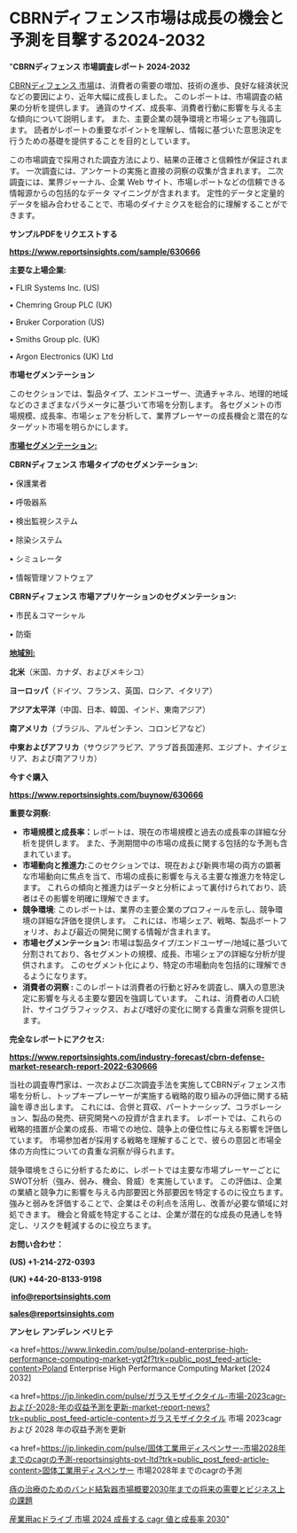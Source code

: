 # CBRNディフェンス市場は成長の機会と予測を目撃する2024-2032

"<strong>CBRNディフェンス 市場調査レポート 2024-2032</strong>

<a href=https://www.reportsinsights.com/sample/630666>CBRNディフェンス 市場</a>は、消費者の需要の増加、技術の進歩、良好な経済状況などの要因により、近年大幅に成長しました。 このレポートは、市場調査の結果の分析を提供します。 通貨のサイズ、成長率、消費者行動に影響を与える主な傾向について説明します。 また、主要企業の競争環境と市場シェアも強調します。 読者がレポートの重要なポイントを理解し、情報に基づいた意思決定を行うための基礎を提供することを目的としています。

この市場調査で採用された調査方法により、結果の正確さと信頼性が保証されます。 一次調査には、アンケートの実施と直接の洞察の収集が含まれます。 二次調査には、業界ジャーナル、企業 Web サイト、市場レポートなどの信頼できる情報源からの包括的なデータ マイニングが含まれます。 定性的データと定量的データを組み合わせることで、市場のダイナミクスを総合的に理解することができます。

<strong><b>サンプルPDFをリクエストする</b></strong>

<a href=https://www.reportsinsights.com/sample/630666><strong><u>https://www.reportsinsights.com/sample/630666</u></strong></a>

<strong>主要な上場企業:</strong>

• FLIR Systems Inc. (US)

• Chemring Group PLC (UK)

• Bruker Corporation (US)

• Smiths Group plc. (UK)

• Argon Electronics (UK) Ltd

<strong>市場セグメンテーション</strong>

このセクションでは、製品タイプ、エンドユーザー、流通チャネル、地理的地域などのさまざまなパラメータに基づいて市場を分割します。 各セグメントの市場規模、成長率、市場シェアを分析して、業界プレーヤーの成長機会と潜在的なターゲット市場を明らかにします。

<strong><u>市場セグメンテーション</u></strong><strong><u>:</u></strong>

<strong>CBRNディフェンス 市場タイプのセグメンテーション:</strong>

• 保護業者

• 呼吸器系

• 検出監視システム

• 除染システム

• シミュレータ

• 情報管理ソフトウェア

<strong>CBRNディフェンス 市場アプリケーションのセグメンテーション:</strong>

• 市民＆コマーシャル

• 防衛

<strong><u>地域別</u></strong><strong><u>:</u></strong>

<strong>北米</strong>（米国、カナダ、およびメキシコ）

<strong>ヨーロッパ</strong>（ドイツ、フランス、英国、ロシア、イタリア）

<strong>アジア太平洋</strong>（中国、日本、韓国、インド、東南アジア）

<strong>南アメリカ</strong>（ブラジル、アルゼンチン、コロンビアなど）

<strong>中東およびアフリカ</strong>（サウジアラビア、アラブ首長国連邦、エジプト、ナイジェリア、および南アフリカ）

<strong>今すぐ購入</strong>

<a href=https://www.reportsinsights.com/buynow/630666><strong><u>https://www.reportsinsights.com/buynow/630666</u></strong></a>

<strong>重要な洞察:</strong>
<ul>
  <li><strong>市場規模と成長率：</strong>レポートは、現在の市場規模と過去の成長率の詳細な分析を提供します。 また、予測期間中の市場の成長に関する包括的な予測も含まれています。</li>
  <li><strong>市場動向と推進力:</strong>このセクションでは、現在および新興市場の両方の顕著な市場動向に焦点を当て、市場の成長に影響を与える主要な推進力を特定します。 これらの傾向と推進力はデータと分析によって裏付けられており、読者はその影響を明確に理解できます。</li>
  <li><strong>競争環境</strong>: このレポートは、業界の主要企業のプロフィールを示し、競争環境の詳細な評価を提供します。 これには、市場シェア、戦略、製品ポートフォリオ、および最近の開発に関する情報が含まれます。</li>
  <li><strong>市場セグメンテーション: </strong>市場は製品タイプ/エンドユーザー/地域に基づいて分割されており、各セグメントの規模、成長、市場シェアの詳細な分析が提供されます。 このセグメント化により、特定の市場動向を包括的に理解できるようになります。</li>
  <li><strong>消費者の洞察 : </strong>このレポートは消費者の行動と好みを調査し、購入の意思決定に影響を与える主要な要因を強調しています。 これは、消費者の人口統計、サイコグラフィックス、および嗜好の変化に関する貴重な洞察を提供します。</li>
</ul>
<strong>完全なレポートにアクセス:</strong>

<a href=https://www.reportsinsights.com/industry-forecast/cbrn-defense-market-research-report-2022-630666><strong><u><b>https://www.reportsinsights.com/industry-forecast/cbrn-defense-market-research-report-2022-630666</b></u></strong></a>

当社の調査専門家は、一次および二次調査手法を実施してCBRNディフェンス市場を分析し、トップキープレーヤーが実施する戦略的取り組みの評価に関する結論を導き出します。 これには、合併と買収、パートナーシップ、コラボレーション、製品の発売、研究開発への投資が含まれます。 レポートでは、これらの戦略的措置が企業の成長、市場での地位、競争上の優位性に与える影響を評価しています。 市場参加者が採用する戦略を理解することで、彼らの意図と市場全体の方向性についての貴重な洞察が得られます。

競争環境をさらに分析するために、レポートでは主要な市場プレーヤーごとにSWOT分析（強み、弱み、機会、脅威）を実施しています。 この評価は、企業の業績と競争力に影響を与える内部要因と外部要因を特定するのに役立ちます。 強みと弱みを評価することで、企業はその利点を活用し、改善が必要な領域に対処できます。 機会と脅威を特定することは、企業が潜在的な成長の見通しを特定し、リスクを軽減するのに役立ちます。

<strong>お問い合わせ：</strong>

<strong>(US) +1-214-272-0393</strong>

<strong>(UK) +44-20-8133-9198</strong>

<strong> </strong><a href=info@reportsinsights.com><strong><u>info@reportsinsights.com</u></strong></a>

<a href=sales@reportsinsights.com><strong><u>sales@reportsinsights.com</u></strong></a>

<strong>アンセレ アンデレン ベリヒテ</strong>

<a href=https://www.linkedin.com/pulse/poland-enterprise-high-performance-computing-market-ygt2f?trk=public_post_feed-article-content>Poland Enterprise High Performance Computing Market [2024 2032]</a>

<a href=https://jp.linkedin.com/pulse/ガラスモザイクタイル-市場-2023cagr-および-2028-年の収益予測を更新-market-report-news?trk=public_post_feed-article-content>ガラスモザイクタイル 市場 2023cagr および 2028 年の収益予測を更新</a>

<a href=https://jp.linkedin.com/pulse/固体工業用ディスペンサー-市場2028年までのcagrの予測-reportsinsights-pvt-ltd?trk=public_post_feed-article-content>固体工業用ディスペンサー 市場2028年までのcagrの予測</a>

<a href=https://www.linkedin.com/pulse/痔の治療のためのバンド結紮器市場概要2030年までの将来の需要とビジネス上の課題-reports-insights-expert-qu7wf/>痔の治療のためのバンド結紮器市場概要2030年までの将来の需要とビジネス上の課題</a>

<a href=https://www.linkedin.com/pulse/産業用acドライブ-市場-2024-成長する-cagr-値と成長率-2030-reports-insights-expert-myqlf/>産業用acドライブ 市場 2024 成長する cagr 値と成長率 2030</a>"
